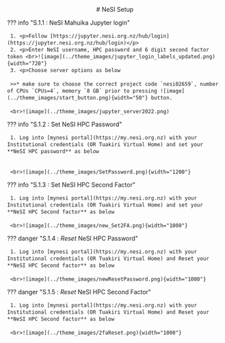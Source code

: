 <center>
# NeSI Setup
</center>

??? info "S.1.1 : NeSI Mahuika Jupyter login"


     1. <p>Follow [https://jupyter.nesi.org.nz/hub/login](https://jupyter.nesi.org.nz/hub/login)</p>
     2. <p>Enter NeSI username, HPC password and 6 digit second factor token <br>![image](../theme_images/jupyter_login_labels_updated.png){width="720"}
     3. <p>Choose server options as below
     
     >>* make sure to choose the correct project code `nesi02659`, number of CPUs `CPUs=4`, memory `8 GB` prior to pressing ![image](../theme_images/start_button.png){width="50"} button.
     
     <br>![image](../theme_images/jupyter_server2022.png)
 

??? info "S.1.2 : Set NeSI HPC Password"
     
     1. Log into [mynesi portal](https://my.nesi.org.nz) with your Institutional credentials (OR Tuakiri Virtual Home) and set your **NeSI HPC password** as below


     <br>![image](../theme_images/SetPassword.png){width="1200"}

??? info "S.1.3 : Set NeSI HPC Second Factor"

     1. Log into [mynesi portal](https://my.nesi.org.nz) with your Institutional credentials (OR Tuakiri Virtual Home) and set your **NeSI HPC Second factor** as below

     <br>![image](../theme_images/new_Set2FA.png){width="1000"}

??? danger "S.1.4 : _Reset_ NeSI HPC Password"

     1. Log into [mynesi portal](https://my.nesi.org.nz) with your Institutional credentials (OR Tuakiri Virtual Home) and Reset your **NeSI HPC Second factor** as below

     <br>![image](../theme_images/newResetPassword.png){width="1000"}

??? danger "S.1.5 : _Reset_ NeSI HPC Second Factor"

     1. Log into [mynesi portal](https://my.nesi.org.nz) with your Institutional credentials (OR Tuakiri Virtual Home) and Reset your **NeSI HPC Second factor** as below

     <br>![image](../theme_images/2faReset.png){width="1000"}